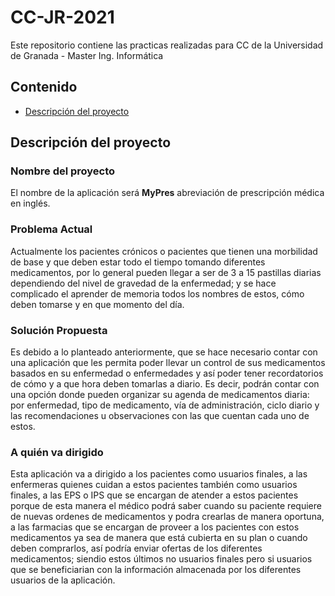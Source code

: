 # CC-JR-2021

Este repositorio contiene las practicas realizadas para CC de la Universidad de Granada - Master Ing. Informática

## Contenido
* [Descripción del proyecto](#descripcion)

<a name="descripcion"></a>
## Descripción del proyecto

### Nombre del proyecto
El nombre de la aplicación será **MyPres** abreviación de prescripción médica en inglés.

### Problema Actual
Actualmente los pacientes crónicos o pacientes que tienen una morbilidad de base y que deben estar todo el tiempo tomando diferentes medicamentos, por lo general pueden llegar a ser de 3 a 15 pastillas diarias dependiendo del nivel de gravedad de la enfermedad; y se hace complicado el aprender de memoria todos los nombres de estos, cómo deben tomarse y en que momento del día.

### Solución Propuesta
Es debido a lo planteado anteriormente, que se hace necesario contar con una aplicación que les permita poder llevar un control de sus medicamentos basados en su enfermedad o enfermedades y así poder tener recordatorios de cómo y a que hora deben tomarlas a diario.
Es decir, podrán contar con una opción donde pueden organizar su agenda de medicamentos diaria: por  enfermedad, tipo de medicamento, vía de administración, ciclo diario y las recomendaciones u observaciones con las que cuentan cada uno de estos.

### A quién va dirigido
Esta aplicación va a dirigido a los pacientes como usuarios finales, a las enfermeras quienes cuidan a estos pacientes también como usuarios finales, a las EPS o IPS que se encargan de atender a estos pacientes porque de esta manera el médico podrá saber cuando su paciente requiere de nuevas ordenes de medicamentos y podra crearlas de manera oportuna, a las farmacias que se encargan de proveer a los pacientes con estos medicamentos ya sea de manera que está cubierta en su plan o cuando deben comprarlos, así podría enviar ofertas de los diferentes medicamentos; siendio estos últimos no usuarios finales pero si usuarios que se beneficiarian con la información almacenada por los diferentes usuarios de la aplicación.


